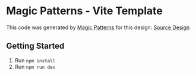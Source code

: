 # Magic Patterns - Vite Template

This code was generated by [Magic Patterns](https://magicpatterns.com) for this design: [Source Design](https://www.magicpatterns.com/c/f9rnjdxwfe1n99jsghqfki)

## Getting Started

1. Run `npm install`
2. Run `npm run dev`
